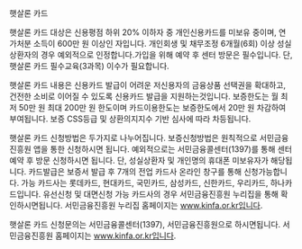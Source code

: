 햇살론 카드

햇살론 카드 대상은 신용평점 하위 20% 이하자 중 개인신용카드를 미보유 중이며, 연 가처분 소득이 600만 원 이상인 자입니다.
개인회생 및 채무조정 6개월(6회) 이상 성실상환자의 경우 예외적으로 인정합니다.가입을 위해 예약 후 센터 방문은 필수입니다.
단, 햇살론 카드 필수교육(3과목) 이수가 필요합니다.

햇살론 카드 내용은 신용카드 발급이 어려운 저신용자의 금융상품 선택권을 확대하고, 건전한 소비로 이어질 수 있도록 신용카드 발급을 지원하는것입니다. 보증한도는 월 최저 50만 원 최대 200만 원 한도이며 카드이용한도는 보증한도에서 20만 원 차감하여 부여됩니다. 보증 CSS등급 및 상환의지지수 기반 심사에 따라 차등됩니다.

햇살론 카드 신청방법은 두가지로 나누어집니다.
보증신청방법은 원칙적으로 서민금융진흥원 앱을 통한 신청하시면 됩니다. 예외적으로는 서민금융콜센터(1397)를 통해 센터 예약 후 방문 신청하시면 됩니다. 단, 성실상환자 및 개인명의 휴대폰 미보유자가 해당됩니다.
카드발급은 보증서 발급 후 7개의 전업 카드사 온라인 창구를 통해 신청가능합니다. 가능 카드사는 롯데카드, 현대카드, 국민카드, 삼성카드, 신한카드, 우리카드, 하나카드입니다. 유선신청 및 대면신청 가능 카드사의 경우 서민금융진흥원 누리집을 통해 확인하시면됩니다.
서민금융진흥원 누리집 홈페이지는 www.kinfa.or.kr입니다.

햇살론 카드 신청문의는 서민금융콜센터(1397), 서민금융진흥원으로 하시면됩니다.
서민금융진흥원 홈페이지는 www.kinfa.or.kr입니다.